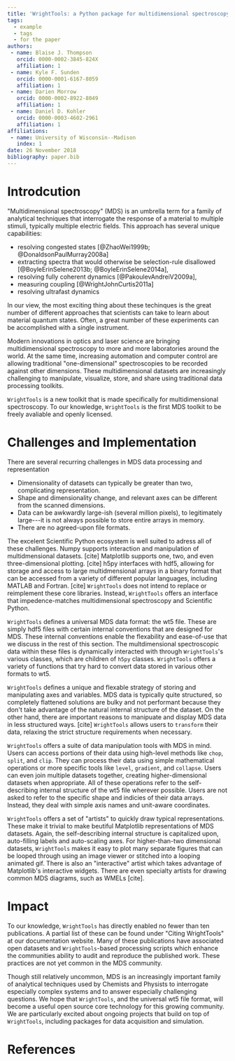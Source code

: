 ```yaml
---
title: 'WrightTools: a Python package for multidimensional spectroscopy'
tags:
  - example
  - tags
  - for the paper
authors:
 - name: Blaise J. Thompson
   orcid: 0000-0002-3845-824X
   affiliation: 1
 - name: Kyle F. Sunden
   orcid: 0000-0001-6167-8059
   affiliation: 1
 - name: Darien Morrow
   orcid: 0000-0002-8922-8049
   affiliation: 1
 - name: Daniel D. Kohler
   orcid: 0000-0003-4602-2961
   affiliation: 1
affiliations:
 - name: University of Wisconsin--Madison
   index: 1
date: 26 November 2018
bibliography: paper.bib
---
```


# Introdcution

"Multidimensional spectroscopy" (MDS) is an umbrella term for a family of analytical techniques that interrogate the response of a material to multiple stimuli, typically multiple electric fields.
This approach has several unique capabilities:

- resolving congested states [@ZhaoWei1999b; @DonaldsonPaulMurray2008a]
- extracting spectra that would otherwise be selection-rule disallowed [@BoyleErinSelene2013b; @BoyleErinSelene2014a],
- resolving fully coherent dynamics [@PakoulevAndreiV2009a],
- measuring coupling [@WrightJohnCurtis2011a]
- resolving ultrafast dynamics

In our view, the most exciting thing about these techinques is the great number of different approaches that scientists can take to learn about material quantum states.
Often, a great number of these experiments can be accomplished with a single instrument.

Modern innovations in optics and laser science are bringing multidimensional spectroscopy to more and more laboratories around the world.
At the same time, increasing automation and computer control are allowing traditional "one-dimensional" spectroscopies to be recorded against other dimensions.
These multidimensional datasets are increasingly challenging to manipulate, visualize, store, and share using traditional data processing toolkits.

``WrightTools`` is a new toolkit that is made specifically for multidimensional spectroscopy.
To our knowledge, ``WrightTools`` is the first MDS toolkit to be freely avaliable and openly licensed.

# Challenges and Implementation

There are several recurring challenges in MDS data processing and representation

- Dimensionality of datasets can typically be greater than two, complicating representation.
- Shape and dimensionality change, and relevant axes can be different from the scanned dimensions.
- Data can be awkwardly large-ish (several million pixels), to legitimately large---it is not always possible to store entire arrays in memory.
- There are no agreed-upon file formats.

The excelent Scientific Python ecosystem is well suited to adress all of these challenges.
Numpy supports interaction and manipulation of multidmensional datasets. [cite]
Matplotlib supports one, two, and even three-dimensional plotting. [cite]
h5py interfaces with hdf5, allowing for storage and access to large multidmensional arrays in a binary format that can be accessed from a variety of different popular languages, including MATLAB and Fortran. [cite]
``WrightTools`` does not intend to replace or reimplement these core libraries.
Instead, ``WrightTools`` offers an interface that impedence-matches multidimensional spectroscopy and Scientific Python.

``WrightTools`` defines a universal MDS data format: the wt5 file.
These are simply hdf5 files with certain internal conventions that are designed for MDS.
These internal conventions enable the flexability and ease-of-use that we discuss in the rest of this section.
The multdimensional spectroscopic data within these files is dynamically interacted with through ``WrightTools``'s various classes, which are children of ``h5py`` classes.
``WrightTools`` offers a variety of functions that try hard to convert data stored in various other formats to wt5.

``WrightTools`` defines a unique and flexable strategy of storing and manipulating axes and variables.
MDS data is typically quite structured, so completely flattened solutions are bulky and not performant because they don't take advantage of the natural internal structure of the dataset.
On the other hand, there are important reasons to manipuate and display MDS data in less structured ways. [cite]
``WrightTools`` allows users to ``transform`` their data, relaxing the strict structure requirements when necessary.

``WrightTools`` offers a suite of data manipulation tools with MDS in mind.
Users can access portions of their data using high-level methods like ``chop``, ``split``, and ``clip``.
They can process their data using simple mathematical operations or more specific tools like ``level``, ``gradient``, and ``collapse``.
Users can even join multiple datasets together, creating higher-dimensional datasets when appropriate.
All of these operations refer to the self-describing internal structure of the wt5 file wherever possible.
Users are not asked to refer to the specific shape and indicies of their data arrays.
Instead, they deal with simple axis names and unit-aware coordinates.

``WrightTools`` offers a set of "artists" to quickly draw typical representations.
These make it trivial to make beutiful Matplotlib representations of MDS datasets.
Again, the self-describing internal structure is capitalized upon, auto-filling labels and auto-scaling axes.
For higher-than-two dimensional datasets, ``WrightTools`` makes it easy to plot many separate figures that can be looped through using an image viewer or stitched into a looping animated gif.
There is also an "interactive" artist which takes advantage of Matplotlib's interactive widgets.
There are even specialty artists for drawing common MDS diagrams, such as WMELs [cite].

# Impact

To our knowledge, ``WrightTools`` has directly enabled no fewer than ten publications.
A partial list of these can be found under "Citing WrightTools" at our documentation website.
Many of these publications have associated open datasets and ``WrightTools``-based processing scripts which enhance the communities ability to audit and reproduce the published work.
These practices are not yet common in the MDS community.

Though still relatively uncommon, MDS is an increasingly important family of analytical techniques used by Chemists and Physists to interrogate especially complex systems and to answer especially challenging questions.
We hope that ``WrightTools``, and the universal wt5 file format, will become a useful open source core technology for this growing community.
We are particularly excited about ongoing projects that build on top of ``WrightTools``, including packages for data acquisition and simulation.

# References
